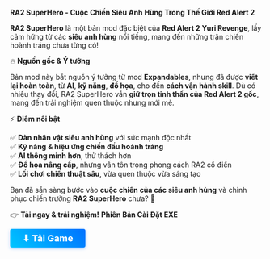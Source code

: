 
**RA2 SuperHero - Cuộc Chiến Siêu Anh Hùng Trong Thế Giới Red Alert 2**

**RA2 SuperHero** là một bản mod đặc biệt của **Red Alert 2 Yuri Revenge**, lấy cảm hứng từ các **siêu anh hùng** nổi tiếng, mang đến những trận chiến hoành tráng chưa từng có!

🔥 **Nguồn gốc & Ý tưởng**

Bản mod này bắt nguồn ý tưởng từ mod **Expandables**, nhưng đã được **viết lại hoàn toàn**, từ **AI**, **kỹ năng**, **đồ họa**, cho đến **cách vận hành skill**. Dù có nhiều thay đổi, RA2 SuperHero vẫn **giữ trọn tinh thần của Red Alert 2 gốc**, mang đến trải nghiệm quen thuộc nhưng mới mẻ.

⚡ **Điểm nổi bật**

✅ **Dàn nhân vật siêu anh hùng** với sức mạnh độc nhất  
✅ **Kỹ năng & hiệu ứng chiến đấu hoành tráng**  
✅ **AI thông minh hơn**, thử thách hơn  
✅ **Đồ họa nâng cấp**, nhưng vẫn tôn trọng phong cách RA2 cổ điển  
✅ **Lối chơi chiến thuật sâu**, vừa quen thuộc vừa sáng tạo

Bạn đã sẵn sàng bước vào **cuộc chiến của các siêu anh hùng** và chinh phục chiến trường **RA2 SuperHero** chưa? 🚀

👉 **Tải ngay & trải nghiệm!**
**Phiên Bản Cài Đặt EXE**

<a href="link_tải_game" class="download-btn">
    <span>⬇ Tải Game</span>
</a>

<style>
  .download-btn {
    display: inline-flex;
    align-items: center;
    justify-content: center;
    gap: 8px;
    padding: 8px 24px;
    font-size: 18px;
    font-weight: bold;
    color: white;
    background: linear-gradient(45deg, #00c6ff, #0072ff);
    border-radius: 4px;
    text-decoration: none;
    transition: 0.3s ease-in-out;
    box-shadow: 0 2px 6px rgba(0, 114, 255, 0.3);
  }

  .download-btn:hover {
    background: linear-gradient(45deg, #ff4b2b, #ff416c);
    transform: scale(1.02);
    box-shadow: 0 3px 8px rgba(0, 114, 255, 0.4);
  }
</style>
